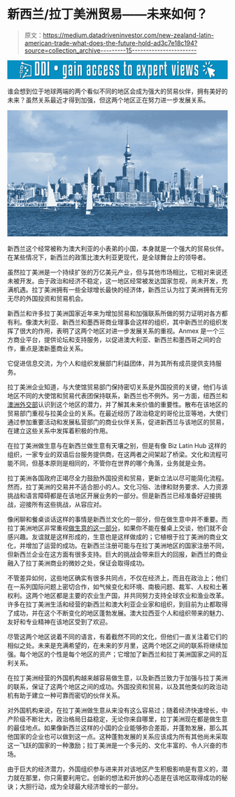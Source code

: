 # 新西兰/拉丁美洲贸易——未来如何？

> 原文：<https://medium.datadriveninvestor.com/new-zealand-latin-american-trade-what-does-the-future-hold-ad3c7e18c194?source=collection_archive---------15----------------------->

[![](img/9dfe130a6d9a76396cabd15182d0e204.png)](http://www.track.datadriveninvestor.com/1B9E)

谁会想到位于地球两端的两个看似不同的地区会成为强大的贸易伙伴，拥有美好的未来？虽然关系最近才得到加强，但这两个地区正在努力进一步发展关系。

![](img/596a3547d6b8b4e0ba3406dbee97f4f9.png)

新西兰这个经常被称为澳大利亚的小表弟的小国，本身就是一个强大的贸易伙伴。在某些情况下，新西兰的政策比澳大利亚更现代，是全球舞台上的领导者。

虽然拉丁美洲是一个持续扩张的万亿美元产业，但与其他市场相比，它相对来说还未被开发。由于政治和经济不稳定，这一地区经常被发达国家忽视，尚未开发，充满机遇。拉丁美洲拥有一些全球增长最快的经济体，新西兰认为拉丁美洲拥有无穷无尽的外国投资和贸易机会。

新西兰和许多拉丁美洲国家近年来为增加贸易和加强联系所做的努力证明对各方都有利。像澳大利亚、新西兰和墨西哥商业理事会这样的组织，其中新西兰的组织发挥了很大的作用，表明了这两个地区对进一步发展关系的重视。Anmex 是一个三方商业平台，提供论坛和支持服务，以促进澳大利亚、新西兰和墨西哥之间的合作，重点是澳新墨商业关系。

它促进信息交流，为个人和组织发展部门利益团体，并为其所有成员提供支持服务。

拉丁美洲企业知道，与大使馆贸易部门保持密切关系是外国投资的关键，他们与该地区不同的大使馆和贸易代表团保持联系，新西兰也不例外。另一方面，纽西兰和[澳洲外交部](https://bestinau.com.au/turnbulls-chief-of-staff-appointed-as-new-public-service-commissioner/)认识到这个地区的潜力，并了解其未来价值的重要性。散布在该地区的贸易部门重视与拉美企业的关系。在最近经历了政治稳定的哥伦比亚等地，大使们通过参加重要活动和发展私营部门的商业伙伴关系，促进新西兰与该地区的贸易，在建立这些关系中发挥着积极的作用。

在拉丁美洲做生意与在新西兰做生意有天壤之别，但是有像 Biz Latin Hub 这样的组织，一家专业的双语后台服务提供商，在这两者之间架起了桥梁。文化和流程可能不同，但基本原则是相同的，不管你在世界的哪个角落，业务就是业务。

拉丁美洲各国政府正竭尽全力鼓励外国投资和贸易，更新立法以尽可能简化流程。然而，拉丁美洲的交易并不适合胆小的人。文化习俗、法律和财务要求、人力资源挑战和语言障碍都是在该地区开展业务的一部分。但是新西兰已经准备好迎接挑战，迎接所有这些挑战，从容应对。

像闲聊和餐桌谈话这样的事情是新西兰文化的一部分，但在做生意中并不重要。而拉丁美洲地区非常重视[做生意的这一部分](https://www.noobpreneur.com/2018/08/27/5-tips-for-succeeding-in-a-latin-american-business-environment/)，如果你不能在餐桌上交谈，他们就不会感兴趣。友谊就是这样形成的，生意也是这样做成的；它植根于拉丁美洲的商业文化，并增加了运营的成功。在新西兰注册可能与在拉丁美洲地区的国家注册不同，但新西兰企业在这方面有很多支持。巨大的挑战会带来巨大的回报，新西兰的商业融入了拉丁美洲商业的微妙之处，保证会取得成功。

不管差异如何，这些地区确实有很多共同点，不仅在经济上，而且在政治上；他们在一系列国际问题上密切合作，如气候变化和环境、南极问题、裁军、人权和土著权利。这两个地区都是主要的农业生产国，并共同努力支持全球农业和渔业改革。许多在拉丁美洲生活和经营的新西兰和澳大利亚企业家和组织，到目前为止都取得了成功，并在这个不断变化的地区蓬勃发展。澳大拉西亚个人和组织带来的魅力、友好和专业精神在该地区受到了欢迎。

尽管这两个地区说着不同的语言，有着截然不同的文化，但他们一直关注着它们的相似之处。未来是充满希望的，在未来的岁月里，这两个地区之间的联系将继续加强。每个地区的个性是每个地区的资产；它增加了新西兰和拉丁美洲国家之间的互利关系。

在拉丁美洲经营的外国机构越来越容易做生意，以及新西兰致力于加强与拉丁美洲的联系，保证了这两个地区之间的成功。外国投资和贸易，以及其他类似的政治动机有助于建立一种可靠而密切的伙伴关系。

对外国机构来说，在拉丁美洲做生意从来没有这么容易过；随着经济快速增长，中产阶级不断壮大，政治格局日益稳定，无论你来自哪里，拉丁美洲现在都是做生意的最佳地点。如果像新西兰这样的小国的企业能够弥合差距，并蓬勃发展，那么其他国家的企业也可以做到这一点。这种蓬勃发展的关系应该成为所有其他尚未采取这一飞跃的国家的一种激励；拉丁美洲是一个多元的、文化丰富的、令人兴奋的市场。

由于巨大的经济潜力，外国组织参与进来并对该地区产生积极影响是有意义的，潜力就在那里，你只需要利用它。创新的想法和开放的心态是在该地区取得成功的秘诀；大胆行动，成为全球最大经济增长的一部分。
